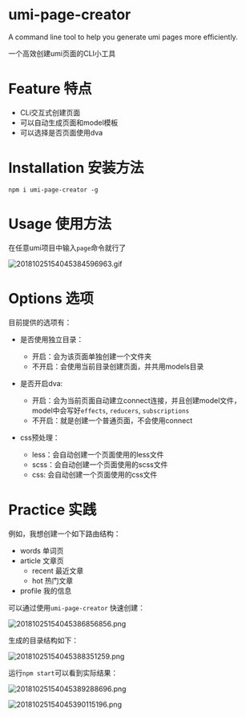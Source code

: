 # umi-page-creator
A command line tool to help you generate umi pages more efficiently.

一个高效创建umi页面的CLI小工具

# Feature 特点

- CLi交互式创建页面
- 可以自动生成页面和model模板
- 可以选择是否页面使用dva

# Installation 安装方法

```
npm i umi-page-creator -g
```

# Usage 使用方法

在任意umi项目中输入`page`命令就行了

![20181025154045384596963.gif](http://img.hksite.cn/20181025154045384596963.gif)



# Options 选项

目前提供的选项有：

- 是否使用独立目录：
  - 开启：会为该页面单独创建一个文件夹
  - 不开启：会使用当前目录创建页面，并共用models目录
- 是否开启dva:
  - 开启：会为当前页面自动建立connect连接，并且创建model文件，model中会写好`effects`, `reducers`, `subscriptions`
  - 不开启：就是创建一个普通页面，不会使用connect

- css预处理：
  - less：会自动创建一个页面使用的less文件
  - scss：会自动创建一个页面使用的scss文件
  - css: 会自动创建一个页面使用的css文件



# Practice  实践

例如，我想创建一个如下路由结构：
- words 单词页
- article 文章页
    - recent 最近文章
    - hot  热门文章
- profile 我的信息

可以通过使用`umi-page-creator` 快速创建：

![20181025154045386856856.png](http://easyread.top/20181025154045386856856.png)

生成的目录结构如下：

![20181025154045388351259.png](http://easyread.top/20181025154045388351259.png)

运行`npm start`可以看到实际结果：

![20181025154045389288696.png](http://easyread.top/20181025154045389288696.png)

![20181025154045390115196.png](http://easyread.top/20181025154045390115196.png)
